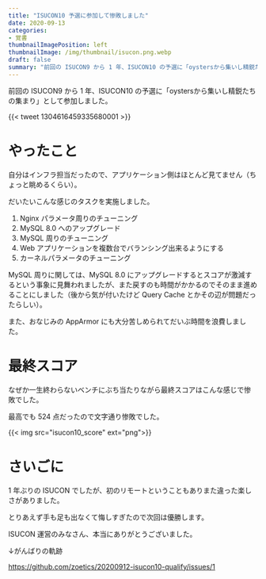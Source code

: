 ```yaml
---
title: "ISUCON10 予選に参加して惨敗しました"
date: 2020-09-13
categories:
- 覚書
thumbnailImagePosition: left
thumbnailImage: /img/thumbnail/isucon.png.webp
draft: false
summary: "前回の ISUCON9 から 1 年、ISUCON10 の予選に「oystersから集いし精鋭たちの集まり」として参加しました。"
---
```


前回の ISUCON9 から 1 年、ISUCON10 の予選に「oystersから集いし精鋭たちの集まり」として参加しました。

{{< tweet 1304616459335680001 >}}

# やったこと

自分はインフラ担当だったので、アプリケーション側はほとんど見てません（ちょっと眺めるくらい）。

だいたいこんな感じのタスクを実施しました。

1. Nginx パラメータ周りのチューニング
2. MySQL 8.0 へのアップグレード
3. MySQL 周りのチューニング
4. Web アプリケーションを複数台でバランシング出来るようにする
5. カーネルパラメータのチューニング

MySQL 周りに関しては、MySQL 8.0 にアップグレードするとスコアが激減するという事象に見舞われましたが、また戻すのも時間がかかるのでそのまま進めることにしました（後から気が付いたけど Query Cache とかその辺が問題だったらしい）。

また、おなじみの AppArmor にも大分苦しめられてだいぶ時間を浪費しました。

# 最終スコア

なぜか一生終わらないベンチにぶち当たりながら最終スコアはこんな感じで惨敗でした。

最高でも 524 点だったので文字通り惨敗でした。

{{< img src="isucon10_score" ext="png">}}

# さいごに

1 年ぶりの ISUCON でしたが、初のリモートということもありまた違った楽しさがありました。

とりあえず手も足も出なくて悔しすぎたので次回は優勝します。

ISUCON 運営のみなさん、本当にありがとうございました。

↓がんばりの軌跡

https://github.com/zoetics/20200912-isucon10-qualify/issues/1